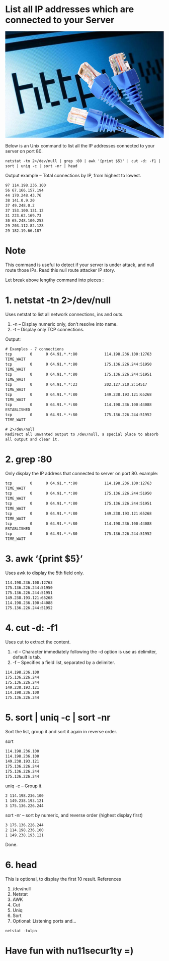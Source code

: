 # List all IP addresses which are connected to your Server
![A](https://github.com/nu11secur1ty/List-all-IP-addresses-which-are-connected-to-your-Server/blob/master/photo/24382-06--internet-network.jpg)


Below is an Unix command to list all the IP addresses connected to your server on port 80.

```
netstat -tn 2>/dev/null | grep :80 | awk '{print $5}' | cut -d: -f1 | sort | uniq -c | sort -nr | head
```

Output example – Total connections by IP, from highest to lowest.

```
97 114.198.236.100
56 67.166.157.194
44 170.248.43.76
38 141.0.9.20
37 49.248.0.2
37 153.100.131.12
31 223.62.169.73
30 65.248.100.253
29 203.112.82.128
29 182.19.66.187
```


# Note
This command is useful to detect if your server is under attack, and null route those IPs. Read this null route attacker IP story.


Let break above lengthy command into pieces :
# 1. netstat -tn 2>/dev/null

Uses netstat to list all network connections, ins and outs.

   1. -n – Display numeric only, don’t resolve into name.
   2. -t – Display only TCP connections.

Output:


```
# Examples - 7 connections
tcp        0      0 64.91.*.*:80            114.198.236.100:12763       TIME_WAIT
tcp        0      0 64.91.*.*:80            175.136.226.244:51950       TIME_WAIT
tcp        0      0 64.91.*.*:80            175.136.226.244:51951       TIME_WAIT
tcp        0      0 64.91.*.*:23            202.127.210.2:14517         TIME_WAIT
tcp        0      0 64.91.*.*:80            149.238.193.121:65268       TIME_WAIT
tcp        0      0 64.91.*.*:80            114.198.236.100:44088       ESTABLISHED
tcp        0      0 64.91.*.*:80            175.136.226.244:51952       TIME_WAIT
```

```
# 2>/dev/null
Redirect all unwanted output to /dev/null, a special place to absorb all output and clear it.
```

# 2. grep :80

Only display the IP address that connected to server on port 80. 
example:

```
tcp        0      0 64.91.*.*:80            114.198.236.100:12763       TIME_WAIT
tcp        0      0 64.91.*.*:80            175.136.226.244:51950       TIME_WAIT
tcp        0      0 64.91.*.*:80            175.136.226.244:51951       TIME_WAIT
tcp        0      0 64.91.*.*:80            149.238.193.121:65268       TIME_WAIT
tcp        0      0 64.91.*.*:80            114.198.236.100:44088       ESTABLISHED
tcp        0      0 64.91.*.*:80            175.136.226.244:51952       TIME_WAIT
```
# 3. awk ‘{print $5}’

Uses awk to display the 5th field only.

```
114.198.236.100:12763
175.136.226.244:51950
175.136.226.244:51951
149.238.193.121:65268
114.198.236.100:44088
175.136.226.244:51952
```


# 4. cut -d: -f1

Uses cut to extract the content.

   1. -d – Character immediately following the -d option is use as delimiter, default is tab.
   2. -f – Specifies a field list, separated by a delimiter.

```
114.198.236.100
175.136.226.244
175.136.226.244
149.238.193.121
114.198.236.100
175.136.226.244
```

# 5. sort | uniq -c | sort -nr

Sort the list, group it and sort it again in reverse order.

sort

```
114.198.236.100
114.198.236.100
149.238.193.121
175.136.226.244
175.136.226.244
175.136.226.244
```

uniq -c – Group it.

```
2 114.198.236.100
1 149.238.193.121
3 175.136.226.244
```

sort -nr – sort by numeric, and reverse order (highest display first)


```
3 175.136.226.244
2 114.198.236.100
1 149.238.193.121
```

Done.

# 6. head

This is optional, to display the first 10 result.
References

   1. /dev/null
   2. Netstat
   3. AWK
   4. Cut
   5. Uniq
   6. Sort
   7. Optional: 
     Listening ports and...
```
netstat -tulpn
```

# Have fun with nu11secur1ty =)








